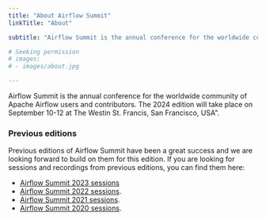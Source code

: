 ```yaml
---
title: "About Airflow Summit"
linkTitle: "About"

subtitle: "Airflow Summit is the annual conference for the worldwide community of Apache Airflow users and contributors."

# Seeking permission
# images:
# - images/about.jpg

---
```



Airflow Summit is the annual conference for the worldwide community of Apache Airflow users and contributors. The 2024 edition will take place on September 10-12 at The Westin St. Francis, San Francisco, USA". 


### Previous editions
Previous editions of Airflow Summit have been a great success and we are looking forward to build on them for this edition. If you are looking for sessions and recordings from previous editions, you can find them here:

* [Airflow Summit 2023 sessions](/sessions/2023)
* [Airflow Summit 2022 sessions](/sessions/2022).
* [Airflow Summit 2021 sessions](/sessions/2021).
* [Airflow Summit 2020 sessions](/sessions/2020).

